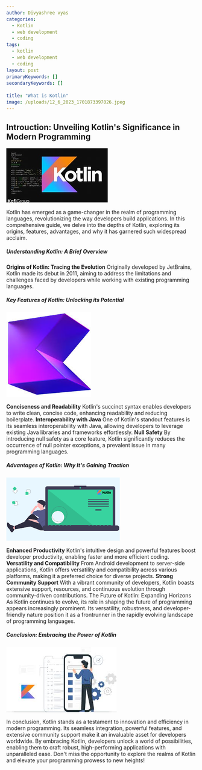 ```yaml
---
author: Divyashree vyas
categories:
  - Kotlin
  - web development
  - coding
tags:
  - kotlin
  - web development
  - coding
layout: post
primaryKeywords: []
secondaryKeywords: []

title: "What is Kotlin"
image: /uploads/12_6_2023_1701873397026.jpeg
---
```


## Introuction: Unveiling Kotlin's Significance in Modern Programming

![](/uploads/12_6_2023_1701873042315.jpeg)

Kotlin has emerged as a game-changer in the realm of programming languages, revolutionizing the way developers build applications. In this comprehensive guide, we delve into the depths of Kotlin, exploring its origins, features, advantages, and why it has garnered such widespread acclaim.

##### Understanding Kotlin: A Brief Overview

**Origins of Kotlin: Tracing the Evolution**
Originally developed by JetBrains, Kotlin made its debut in 2011, aiming to address the limitations and challenges faced by developers while working with existing programming languages.

##### Key Features of Kotlin: Unlocking its Potential

![img](/uploads/12_6_2023_1701873450820.jpeg)

**Conciseness and Readability**
Kotlin's succinct syntax enables developers to write clean, concise code, enhancing readability and reducing boilerplate.
**Interoperability with Java**
One of Kotlin's standout features is its seamless interoperability with Java, allowing developers to leverage existing Java libraries and frameworks effortlessly.
**Null Safety**
By introducing null safety as a core feature, Kotlin significantly reduces the occurrence of null pointer exceptions, a prevalent issue in many programming languages.

##### Advantages of Kotlin: Why It's Gaining Traction

![](/uploads/12_6_2023_1701873213089.png)

**Enhanced Productivity**
Kotlin's intuitive design and powerful features boost developer productivity, enabling faster and more efficient coding.
**Versatility and Compatibility**
From Android development to server-side applications, Kotlin offers versatility and compatibility across various platforms, making it a preferred choice for diverse projects.
**Strong Community Support**
With a vibrant community of developers, Kotlin boasts extensive support, resources, and continuous evolution through community-driven contributions.
The Future of Kotlin: Expanding Horizons
As Kotlin continues to evolve, its role in shaping the future of programming appears increasingly prominent. Its versatility, robustness, and developer-friendly nature position it as a frontrunner in the rapidly evolving landscape of programming languages.

##### Conclusion: Embracing the Power of Kotlin

![](/uploads/12_6_2023_1701873226832.jpeg)

In conclusion, Kotlin stands as a testament to innovation and efficiency in modern programming. Its seamless integration, powerful features, and extensive community support make it an invaluable asset for developers worldwide.
By embracing Kotlin, developers unlock a world of possibilities, enabling them to craft robust, high-performing applications with unparalleled ease.
Don't miss the opportunity to explore the realms of Kotlin and elevate your programming prowess to new heights!
